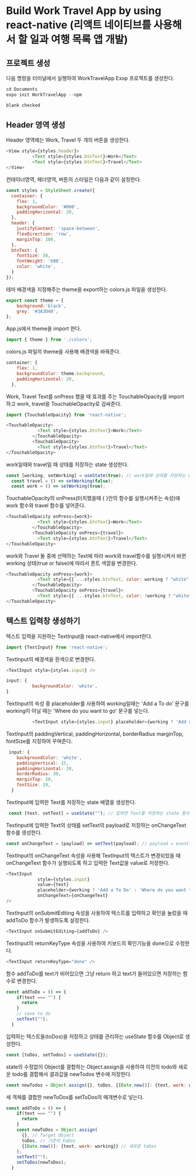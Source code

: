 # Build Work Travel App by using react-native (리액트 네이티브를 사용해서 할 일과 여행 목록 앱 개발)

## 프로젝트 생성

다음 명령을 터미널에서 실행하여 WorkTravelApp Exop 프로젝트를 생성한다.
```javascript
cd Documents
expo init WorkTravelApp --npm

blank checked
```

## Header 영역 생성

Header 영역에는 Work, Travel 두 개의 버튼을 생성한다.

```javascript
<View style={styles.header}>
          <Text style={styles.btnText}>Work</Text>
          <Text style={styles.btnText}>Travel</Text>
</View>
```

컨테이너영역, 헤더영역, 버튼의 스타일은 다음과 같이 설정한다.
```javascript
const styles = StyleSheet.create({
  container: {
    flex: 1,
    backgroundColor: '#000',
    paddingHorizontal: 20,
  },
  header: {
    justifyContent: 'space-between',
    flexDirection: 'row',
    marginTop: 100,
  },
  btnText: {
    fontSize: 38,
    fontWeight: '600',
    color: 'white',
  }
});
```

테마 배경색을 지정해주는 theme을 export하는 colors.js 파일을 생성한다.

```javascript
export const theme = {
    background:'black',
    grey: '#3A3D40',
};
```

App.js에서 theme을 import 한다.
```javascript
import { theme } from './colors';
```

colors.js 파일의 theme을 사용해 배경색을 바꿔준다.
```javascript
container: {
    flex: 1,
    backgroundColor: theme.background,
    paddingHorizontal: 20,
  },
```
Work, Travel Text를 onPress 했을 때 효과를 주는 TouchableOpacity를 import 하고 work, travel을 TouchableOpacity로 감싸준다.
```javascript
import {TouchableOpacity} from 'react-native';

<TouchableOpacity>
            <Text style={styles.btnText}>Work</Text>
          </TouchableOpacity>
          <TouchableOpacity>
            <Text style={styles.btnText}>Travel</Text>  
</TouchableOpacity>
```

work일때와 travel일 때 상태를 저장하는 state 생성한다.
```javascript
const [working, setWorking] = useState(true); // work일때 상태를 저장하는 useState 함수 생성
  const travel = () => setWorking(false);
  const work = () => setWorking(true);  
```

TouchableOpacity의 onPress(터치했을때 { }안의 함수를 실행시켜주는 속성)에 work 함수와 travel 함수를 넣어준다.
```javascript
<TouchableOpacity onPress={work}>
            <Text style={styles.btnText}>Work</Text>
          </TouchableOpacity>
          <TouchableOpacity onPress={travel}>
            <Text style={styles.btnText}>Travel</Text>  
</TouchableOpacity>
```

work와 Travel 둘 중에 선택하는 Text에 따라 work와 travel함수를 실행시켜서 바뀐 working 상태(true or false)에 따라서 폰트 색깔을 변경한다.
```javascript
<TouchableOpacity onPress={work}>
            <Text style={{ ...styles.btnText, color: working ? "white" : theme.grey }}>Work</Text>
          </TouchableOpacity>
          <TouchableOpacity onPress={travel}>
            <Text style={{ ...styles.btnText, color: !working ? "white" : theme.grey }}>Travel</Text>  
</TouchableOpacity>
```

## 텍스트 입력창 생성하기

텍스트 입력을 지원하는 TextInput을 react-native에서 import한다.
```javascript
import {TextInput} from 'react-native';
```

TextInput의 배경색을 흰색으로 변경한다.
```javascript
<TextInput style={styles.input} />

input: {
          backgroundColor: 'white',
}
```

TextInput의 속성 중 placeholder를 사용하여 working일때는 'Add a To do' 문구를 working이 아닐 때는 'Where do you want to go' 문구를 넣는다.
```javascript
          <TextInput style={styles.input} placeholder={working ? 'Add a To Do' : 'Where do you want to go?'} />
```

TextInput의 paddingVertical, paddingHorizontal, borderRadius marginTop, fontSize를 지정하여 꾸며준다.
```javascript
 input: {
    backgroundColor: 'white',
    paddingVertical: 15,
    paddingHorizontal: 20,
    borderRadius: 30,
    marginTop: 20,
    fontSize: 18,
  }
```
TextInput에 입력한 Text를 저장하는 state 배열을 생성한다.
```javascript
 const [text, setText] = useState(""); // 입력한 Text를 저장하는 state 함수 생성
 ```
TextInput에 입력한 Text의 상태를 setText의 payload로 저장하는 onChangeText 함수를 생성한다.
```javascript
const onChangeText = (payload) => setText(payload); // payload = event
```
TextInput의 onChangeText 속성을 사용해 TextInput의 텍스트가 변경되었을 때 onChangeText 함수가 실행되도록 하고 입력한 Text값을 value로 저장한다.
```javascript
<TextInput 
            style={styles.input}
            value={text} 
            placeholder={working ? 'Add a To Do' : 'Where do you want to go?'}
            onChangeText={onChangeText}  
/>      
```

TextInput의 onSubmitEditing 속성을 사용하여 텍스트를 입력하고 확인을 눌렀을 때 addToDo 함수가 발생하도록 설정한다.
```javascript
<TextInput onSubmitEditing={addToDo} />
```

TextInput의 returnKeyType 속성을 사용하여 키보드의 확인기능을 done으로 수정한다.
```javascript
<TextInput returnKeyType="done" />
```
함수 addToDo를 text가 비어있으면 그냥 return 하고 text가 들어있으면 저장하는 함수로 변경한다.
```javascript
const addToDo = () => {
    if(text === "") {
      return
    }
    // save to do
    setText("");
  }
```

입력하는 텍스트들(toDos)을 저장하고 상태를 관리하는 useState 함수를 Object로 생성한다.
```javascript
const [toDos, setTodos] = useState({});
```

state의 수정없이 Object를 결합하는 Object.assign을 사용하여 이전의 todo와 새로운 todo를 결합해서 결과값을 newTodos 변수에 저장한다.
```javascript
const newTodos = Object.assign({}, toDos, {[Date.now()]: {text, work: working}};
```

세 객체를 결합한 newToDos를 setToDos의 매개변수로 넣는다.
```javascript
const addToDo = () => {
    if(text === "") {
      return
    }
    const newToDos = Object.assign(
      {}, // Target Object
      toDos, // 기존의 toDos
      {[Date.now()]: {text, work: working}} // 새로운 toDos
    );
    setText("");
    setToDos(newToDos);
  }          
```
